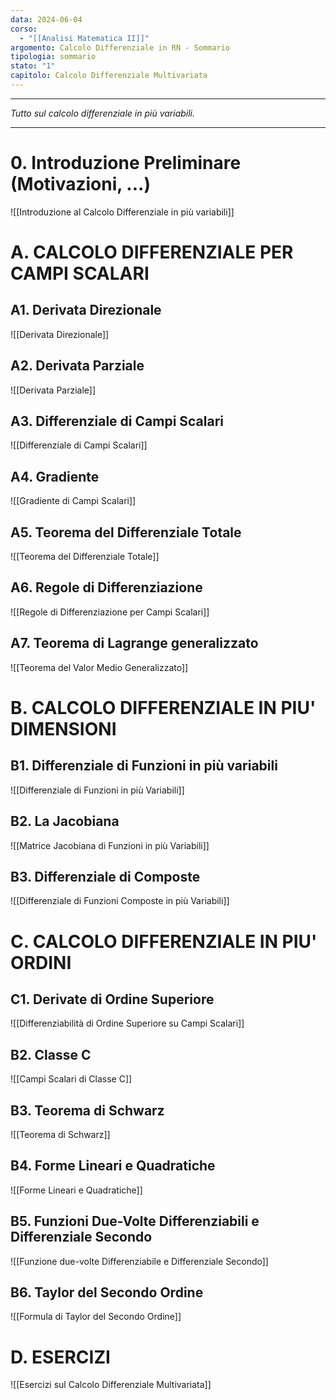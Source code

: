 ```yaml
---
data: 2024-06-04
corso:
  - "[[Analisi Matematica II]]"
argomento: Calcolo Differenziale in RN - Sommario
tipologia: sommario
stato: "1"
capitolo: Calcolo Differenziale Multivariata
---
```

- - -
*Tutto sul calcolo differenziale in più variabili.*
- - -
# 0. Introduzione Preliminare (Motivazioni, ...)
![[Introduzione al Calcolo Differenziale in più variabili]]

# A. CALCOLO DIFFERENZIALE PER CAMPI SCALARI
## A1. Derivata Direzionale
![[Derivata Direzionale]]

## A2. Derivata Parziale
![[Derivata Parziale]]

## A3. Differenziale di Campi Scalari
![[Differenziale di Campi Scalari]]

## A4. Gradiente
![[Gradiente di Campi Scalari]]

## A5. Teorema del Differenziale Totale
![[Teorema del Differenziale Totale]]

## A6. Regole di Differenziazione
![[Regole di Differenziazione per Campi Scalari]]

## A7. Teorema di Lagrange generalizzato
![[Teorema del Valor Medio Generalizzato]]

# B. CALCOLO DIFFERENZIALE IN PIU' DIMENSIONI
## B1. Differenziale di Funzioni in più variabili
![[Differenziale di Funzioni in più Variabili]]

## B2. La Jacobiana
![[Matrice Jacobiana di Funzioni in più Variabili]]

## B3. Differenziale di Composte
![[Differenziale di Funzioni Composte in più Variabili]]

# C. CALCOLO DIFFERENZIALE IN PIU' ORDINI
## C1. Derivate di Ordine Superiore
![[Differenziabilità di Ordine Superiore su Campi Scalari]]

## B2. Classe C
![[Campi Scalari di Classe C]]

## B3. Teorema di Schwarz
![[Teorema di Schwarz]]

## B4. Forme Lineari e Quadratiche
![[Forme Lineari e Quadratiche]]

## B5. Funzioni Due-Volte Differenziabili e Differenziale Secondo
![[Funzione due-volte Differenziabile e Differenziale Secondo]]

## B6. Taylor del Secondo Ordine
![[Formula di Taylor del Secondo Ordine]]

# D. ESERCIZI
![[Esercizi sul Calcolo Differenziale Multivariata]]
